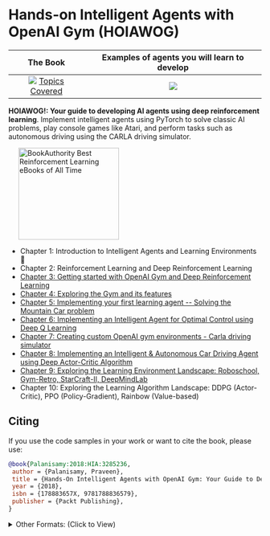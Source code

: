 # Hands-on Intelligent Agents with OpenAI Gym (HOIAWOG)

The Book          |  Examples of agents you will learn to develop
:-------------------------:|:-------------------------:
[![](https://d255esdrn735hr.cloudfront.net/sites/default/files/imagecache/ppv4_main_book_cover/B09513.png)](https://www.packtpub.com/big-data-and-business-intelligence/hands-intelligent-agents-openai-gym) [ Topics Covered](https://praveenp.com/hands-on-intelligent-agents-with-openai-gym-hoiawog/)|  [![](https://praveenp.com/projects/HOIAWOG/output.gif)](https://praveenp.com/hands-on-intelligent-agents-with-openai-gym-hoiawog/)

**HOIAWOG!: Your guide to developing AI agents using deep reinforcement learning**. Implement intelligent agents using PyTorch to solve classic AI problems, play console games like Atari, and perform tasks such as autonomous driving using the CARLA driving simulator.

<a class="ba-award" href="https://bookauthority.org/books/best-reinforcement-learning-ebooks?t=1a0g37&s=award&book=178883657X" target="_blank" style="margin:20px; outline:0"><img src="https://award.bookauthority.org/best-reinforcement-learning-ebooks.png?b=178883657X&c=1&v=6&w=200" style="width:200px; height:183px; border:0" alt="BookAuthority Best Reinforcement Learning eBooks of All Time"/></a>

- Chapter 1: Introduction to Intelligent Agents and Learning Environments :space_invader:
- Chapter 2: Reinforcement Learning and Deep Reinforcement Learning 
- [Chapter 3: Getting started with OpenAI Gym and Deep Reinforcement Learning](https://github.com/PacktPublishing/Hands-On-Intelligent-Agents-with-OpenAI-Gym/tree/master/ch3)
- [Chapter 4: Exploring the Gym and its features](https://github.com/PacktPublishing/Hands-On-Intelligent-Agents-with-OpenAI-Gym/tree/master/ch4)
- [Chapter 5: Implementing your first learning agent -- Solving the Mountain Car problem](https://github.com/PacktPublishing/Hands-On-Intelligent-Agents-with-OpenAI-Gym/tree/master/ch5)
- [Chapter 6: Implementing an Intelligent Agent for Optimal Control using Deep Q Learning](https://github.com/PacktPublishing/Hands-On-Intelligent-Agents-with-OpenAI-Gym/tree/master/ch6)
- [Chapter 7: Creating custom OpenAI gym environments - Carla driving simulator](https://github.com/PacktPublishing/Hands-On-Intelligent-Agents-with-OpenAI-Gym/tree/master/ch7)
- [Chapter 8: Implementing an Intelligent & Autonomous Car Driving Agent using Deep Actor-Critic Algorithm](https://github.com/PacktPublishing/Hands-On-Intelligent-Agents-with-OpenAI-Gym/tree/master/ch8)
- [Chapter 9: Exploring the Learning Environment Landscape: Roboschool, Gym-Retro, StarCraft-II, DeepMindLab](https://github.com/PacktPublishing/Hands-On-Intelligent-Agents-with-OpenAI-Gym/tree/master/ch9)
- Chapter 10: Exploring the Learning Algorithm Landscape: DDPG (Actor-Critic), PPO (Policy-Gradient), Rainbow (Value-based)

## Citing

If you use the code samples in your work or want to cite the book, please use:

```bibtex
@book{Palanisamy:2018:HIA:3285236,
 author = {Palanisamy, Praveen},
 title = {Hands-On Intelligent Agents with OpenAI Gym: Your Guide to Developing AI Agents Using Deep Reinforcement Learning},
 year = {2018},
 isbn = {178883657X, 9781788836579},
 publisher = {Packt Publishing},
}
```

<details><summary>Other Formats: (Click to View)</summary>
<p>
<div id="gs_citd" aria-live="assertive" data-u="/scholar?q=info:{id}:scholar.google.com/&amp;output=cite&amp;scirp={p}&amp;scfhb=1&amp;hl=en"><div id="gs_citt"><table><tbody><tr><th scope="row" class="gs_cith">MLA</th><td><div tabindex="0" class="gs_citr">Palanisamy, Praveen. <i>Hands-On Intelligent Agents with OpenAI Gym: Your guide to developing AI agents using deep reinforcement learning</i>. Packt Publishing Ltd, 2018.</div></td></tr><tr><th scope="row" class="gs_cith">APA</th><td><div tabindex="0" class="gs_citr">Palanisamy, P. (2018). <i>Hands-On Intelligent Agents with OpenAI Gym: Your guide to developing AI agents using deep reinforcement learning</i>. Packt Publishing Ltd.</div></td></tr><tr><th scope="row" class="gs_cith">Chicago</th><td><div tabindex="0" class="gs_citr">Palanisamy, Praveen. <i>Hands-On Intelligent Agents with OpenAI Gym: Your guide to developing AI agents using deep reinforcement learning</i>. Packt Publishing Ltd, 2018.</div></td></tr><tr><th scope="row" class="gs_cith">Harvard</th><td><div tabindex="0" class="gs_citr">Palanisamy, P., 2018. <i>Hands-On Intelligent Agents with OpenAI Gym: Your guide to developing AI agents using deep reinforcement learning</i>. Packt Publishing Ltd.</div></td></tr><tr><th scope="row" class="gs_cith">Vancouver</th><td><div tabindex="0" class="gs_citr">Palanisamy P. Hands-On Intelligent Agents with OpenAI Gym: Your guide to developing AI agents using deep reinforcement learning. Packt Publishing Ltd; 2018 Jul 31.</div></td></tr></tbody></table></div><div id="gs_citi"><a class="gs_citi" href="https://scholar.googleusercontent.com/scholar.bib?q=info:nrTsCNc4NuEJ:scholar.google.com/&amp;output=citation&amp;scisig=AAGBfm0AAAAAXHdbjGz9YaWF_UA2OsNp3HBmEISQx3pW&amp;scisf=4&amp;ct=citation&amp;cd=-1&amp;hl=en&amp;scfhb=1">BibTeX</a> <a class="gs_citi" href="https://scholar.googleusercontent.com/scholar.enw?q=info:nrTsCNc4NuEJ:scholar.google.com/&amp;output=citation&amp;scisig=AAGBfm0AAAAAXHdbjGz9YaWF_UA2OsNp3HBmEISQx3pW&amp;scisf=3&amp;ct=citation&amp;cd=-1&amp;hl=en&amp;scfhb=1">EndNote</a> <a class="gs_citi" href="https://scholar.googleusercontent.com/scholar.ris?q=info:nrTsCNc4NuEJ:scholar.google.com/&amp;output=citation&amp;scisig=AAGBfm0AAAAAXHdbjGz9YaWF_UA2OsNp3HBmEISQx3pW&amp;scisf=2&amp;ct=citation&amp;cd=-1&amp;hl=en&amp;scfhb=1">RefMan</a> <a class="gs_citi" href="https://scholar.googleusercontent.com/scholar.rfw?q=info:nrTsCNc4NuEJ:scholar.google.com/&amp;output=citation&amp;scisig=AAGBfm0AAAAAXHdbjGz9YaWF_UA2OsNp3HBmEISQx3pW&amp;scisf=1&amp;ct=citation&amp;cd=-1&amp;hl=en&amp;scfhb=1" target="RefWorksMain">RefWorks</a> </div></div>
</p>
</details>
